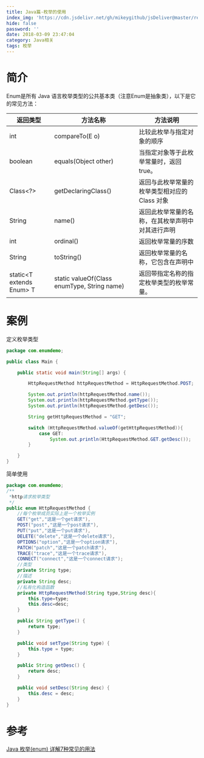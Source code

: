 ```yaml
---
title: Java篇-枚举的使用
index_img: 'https://cdn.jsdelivr.net/gh/mikeygithub/jsDeliver@master/resource/img/javamj.png'
hide: false
password: ''
date: 2018-03-09 23:47:04
category: Java相关
tags: 枚举
---
```


# 简介

>

Enum是所有 Java 语言枚举类型的公共基本类（注意Enum是抽象类），以下是它的常见方法：

| 返回类型 | 方法名称 | 方法说明 |
| -------- | -------- | -------- |
|int	|compareTo(E o)|	比较此枚举与指定对象的顺序|
|boolean|	equals(Object other)|	当指定对象等于此枚举常量时，返回 true。|
|Class<?>|	getDeclaringClass()	|返回与此枚举常量的枚举类型相对应的 Class 对象|
|String|	name()	|返回此枚举常量的名称，在其枚举声明中对其进行声明|
|int|	ordinal()|	返回枚举常量的序数|（它在枚举声明中的位置，其中初始常量序数为零）|
|String|	toString()	|返回枚举常量的名称，它包含在声明中|
|static<T extends Enum<T>> T	|static valueOf(Class<T> enumType, String name)	|返回带指定名称的指定枚举类型的枚举常量。|


# 案例


定义枚举类型
```java
package com.enumdemo;

public class Main {

    public static void main(String[] args) {

        HttpRequestMethod httpRequestMethod = HttpRequestMethod.POST;

        System.out.println(httpRequestMethod.name());
        System.out.println(httpRequestMethod.getType());
        System.out.println(httpRequestMethod.getDesc());

        String getHttpRequestMethod = "GET";

        switch (HttpRequestMethod.valueOf(getHttpRequestMethod)){
            case GET:
                System.out.println(HttpRequestMethod.GET.getDesc());
        }

    }
}
```

简单使用
```java
package com.enumdemo;
/**
 *http请求枚举类型
 */
public enum HttpRequestMethod {
    //每个枚举成员实际上是一个枚举实例
    GET("get","这是一个get请求"),
    POST("post","这是一个post请求"),
    PUT("put","这是一个put请求"),
    DELETE("delete","这是一个delete请求"),
    OPTIONS("option","这是一个option请求"),
    PATCH("patch","这是一个patch请求"),
    TRACE("trace","这是一个trace请求"),
    CONNECT("connect","这是一个connect请求");
    //类型
    private String type;
    //描述
    private String desc;
    //私有化构造函数
    private HttpRequestMethod(String type,String desc){
        this.type=type;
        this.desc=desc;
    }

    public String getType() {
        return type;
    }

    public void setType(String type) {
        this.type = type;
    }

    public String getDesc() {
        return desc;
    }

    public void setDesc(String desc) {
        this.desc = desc;
    }
}
```

# 参考

[Java 枚举(enum) 详解7种常见的用法](https://blog.csdn.net/qq_39949109/article/details/80432477)   


 